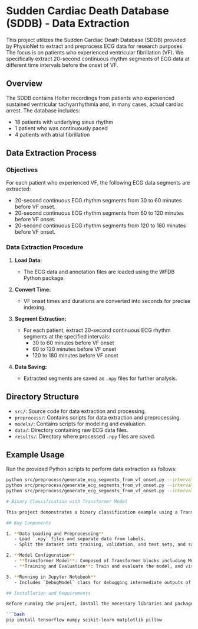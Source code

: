 # Sudden Cardiac Death Database (SDDB) - Data Extraction

This project utilizes the Sudden Cardiac Death Database (SDDB) provided by PhysioNet to extract and preprocess ECG data for research purposes. The focus is on patients who experienced ventricular fibrillation (VF). We specifically extract 20-second continuous rhythm segments of ECG data at different time intervals before the onset of VF.

## Overview

The SDDB contains Holter recordings from patients who experienced sustained ventricular tachyarrhythmia and, in many cases, actual cardiac arrest. The database includes:
- 18 patients with underlying sinus rhythm
- 1 patient who was continuously paced
- 4 patients with atrial fibrillation

## Data Extraction Process

### Objectives

For each patient who experienced VF, the following ECG data segments are extracted:
- 20-second continuous ECG rhythm segments from 30 to 60 minutes before VF onset.
- 20-second continuous ECG rhythm segments from 60 to 120 minutes before VF onset.
- 20-second continuous ECG rhythm segments from 120 to 180 minutes before VF onset.

### Data Extraction Procedure

1. **Load Data:**
   - The ECG data and annotation files are loaded using the WFDB Python package.

2. **Convert Time:**
   - VF onset times and durations are converted into seconds for precise indexing.

3. **Segment Extraction:**
   - For each patient, extract 20-second continuous ECG rhythm segments at the specified intervals:
     - 30 to 60 minutes before VF onset
     - 60 to 120 minutes before VF onset
     - 120 to 180 minutes before VF onset

4. **Data Saving:**
   - Extracted segments are saved as `.npy` files for further analysis.

## Directory Structure

- `src/`: Source code for data extraction and processing.
- `preprocess/`: Contains scripts for data extraction and preprocessing.
- `models/`: Contains scripts for modeling and evaluation.
- `data/`: Directory containing raw ECG data files.
- `results/`: Directory where processed `.npy` files are saved.

## Example Usage

Run the provided Python scripts to perform data extraction as follows:

```bash
python src/preprocess/generate_ecg_segments_from_vf_onset.py --interval_start 30 --interval_end 60 
python src/preprocess/generate_ecg_segments_from_vf_onset.py --interval_start 60 --interval_end 120 
python src/preprocess/generate_ecg_segments_from_vf_onset.py --interval_start 120 --interval_end 180

# Binary Classification with Transformer Model

This project demonstrates a binary classification example using a Transformer model. The model is implemented with TensorFlow and is designed for processing text or sequence data.

## Key Components

1. **Data Loading and Preprocessing**
   - Load `.npy` files and separate data from labels.
   - Split the dataset into training, validation, and test sets, and save them.

2. **Model Configuration**
   - **Transformer Model**: Composed of Transformer blocks including Multi-Head Attention, Positionwise Feedforward Network, and Positional Encoding.
   - **Training and Evaluation**: Train and evaluate the model, and visualize the ROC curve.

3. **Running in Jupyter Notebook**
   - Includes `DebugModel` class for debugging intermediate outputs of the model.

## Installation and Requirements

Before running the project, install the necessary libraries and packages:

```bash
pip install tensorflow numpy scikit-learn matplotlib pillow
